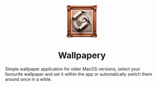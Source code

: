 <div align="center">
<img src="icon.png" width=20% height=20%>
<h1>Wallpapery</h1>
</div>

Simple wallpaper application for older MacOS versions, select your favourite wallpaper and set it within the app or automatically switch them around once in a while.
